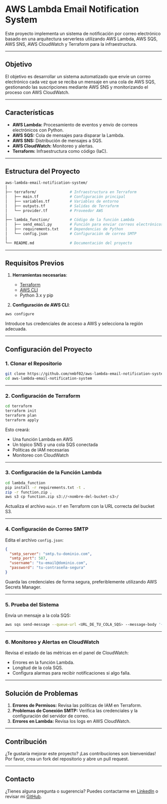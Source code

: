 # AWS Lambda Email Notification System

Este proyecto implementa un sistema de notificación por correo electrónico basado en una arquitectura serverless utilizando AWS Lambda, AWS SQS, AWS SNS, AWS CloudWatch y Terraform para la infraestructura.

---

## **Objetivo**
El objetivo es desarrollar un sistema automatizado que envíe un correo electrónico cada vez que se reciba un mensaje en una cola de AWS SQS, gestionando las suscripciones mediante AWS SNS y monitorizando el proceso con AWS CloudWatch.

---

## **Características**
- **AWS Lambda:** Procesamiento de eventos y envío de correos electrónicos con Python.
- **AWS SQS:** Cola de mensajes para disparar la Lambda.
- **AWS SNS:** Distribución de mensajes a SQS.
- **AWS CloudWatch:** Monitoreo y alertas.
- **Terraform:** Infraestructura como código (IaC).

---

## **Estructura del Proyecto**

```bash
aws-lambda-email-notification-system/
│
├── terraform/               # Infraestructura en Terraform
│   ├── main.tf              # Configuración principal
│   ├── variables.tf         # Variables de entorno
│   ├── outputs.tf           # Salidas de Terraform
│   └── provider.tf          # Proveedor AWS
│
├── lambda_function/         # Código de la función Lambda
│   ├── send_email.py        # Función para enviar correos electrónicos
│   ├── requirements.txt     # Dependencias de Python
│   └── config.json          # Configuración de correo SMTP
│
└── README.md                # Documentación del proyecto
```

---

## **Requisitos Previos**

1. **Herramientas necesarias**:
   - [Terraform](https://www.terraform.io/downloads)
   - [AWS CLI](https://aws.amazon.com/cli/)
   - Python 3.x y pip

2. **Configuración de AWS CLI**:
```bash
aws configure
```
Introduce tus credenciales de acceso a AWS y selecciona la región adecuada.

---

## **Configuración del Proyecto**

### 1. **Clonar el Repositorio**

```bash
git clone https://github.com/nmbf02/aws-lambda-email-notification-system.git
cd aws-lambda-email-notification-system
```

---

### 2. **Configuración de Terraform**

```bash
cd terraform
terraform init
terraform plan
terraform apply
```

Esto creará:

- Una función Lambda en AWS
- Un tópico SNS y una cola SQS conectada
- Políticas de IAM necesarias
- Monitoreo con CloudWatch

---

### 3. **Configuración de la Función Lambda**

```bash
cd lambda_function
pip install -r requirements.txt -t .
zip -r function.zip .
aws s3 cp function.zip s3://<nombre-del-bucket-s3>/
```

Actualiza el archivo `main.tf` en Terraform con la URL correcta del bucket S3.

---

### 4. **Configuración de Correo SMTP**

Edita el archivo `config.json`:

```json
{
  "smtp_server": "smtp.tu-dominio.com",
  "smtp_port": 587,
  "username": "tu-email@dominio.com",
  "password": "tu-contraseña-segura"
}
```

Guarda las credenciales de forma segura, preferiblemente utilizando AWS Secrets Manager.

---

### 5. **Prueba del Sistema**

Envía un mensaje a la cola SQS:

```bash
aws sqs send-message --queue-url <URL_DE_TU_COLA_SQS> --message-body '{"to": "destino@correo.com", "cc":"cc@correo.com", "bcc":"bcc@correo.com", "origen":"notificaciones@tu-dominio.com"}'
```

---

### 6. **Monitoreo y Alertas en CloudWatch**

Revisa el estado de las métricas en el panel de CloudWatch:

- Errores en la función Lambda.
- Longitud de la cola SQS.
- Configura alarmas para recibir notificaciones si algo falla.

---

## **Solución de Problemas**

1. **Errores de Permisos:** Revisa las políticas de IAM en Terraform.
2. **Problemas de Conexión SMTP:** Verifica las credenciales y la configuración del servidor de correo.
3. **Errores en Lambda:** Revisa los logs en AWS CloudWatch.

---

##  **Contribución**

¿Te gustaría mejorar este proyecto? ¡Las contribuciones son bienvenidas! Por favor, crea un fork del repositorio y abre un pull request.

---

## **Contacto**

¿Tienes alguna pregunta o sugerencia? Puedes contactarme en [LinkedIn](https://www.linkedin.com/in/nathalyberroa/) o revisar mi [GitHub](https://github.com/nmbf02).
